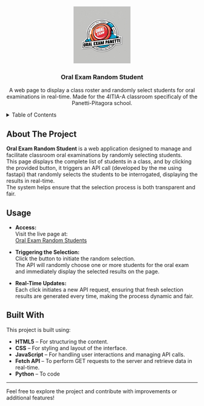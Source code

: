 <!-- Improved compatibility of back to top link: See: https://github.com/othneildrew/Best-README-Template/pull/73 -->
<a id="readme-top"></a>
<!--
*** Thanks for checking out the RANDOM STUDENT SELECTION project.
*** If you have any suggestions to improve the project or the README, please fork the repo and create a pull request,
*** or simply open an issue with your ideas. Happy coding!
-->

<!-- PROJECT LOGO -->
<br />
<div align="center">
  <a href="https://rubenbavaro.github.io/Oral_Exam/">
    <img src="static/img/logo.jpg" alt="Oral Exam Random Student Logo" width="150" height="150">
  </a>

  <h3 align="center">Oral Exam Random Student</h3>

  <p align="center">
    A web page to display a class roster and randomly select students for oral examinations in real-time. Made for the 4ITIA-A classroom specificaly of the Panetti-Pitagora school.
    <br />
  </p>
</div>

<!-- TABLE OF CONTENTS -->
<details>
  <summary>Table of Contents</summary>
  <ol>
    <li><a href="#about-the-project">About The Project</a></li>
    <li><a href="#usage">Usage</a></li>
    <li><a href="#built-with">Built With</a></li>
  </ol>
</details>

<!-- ABOUT THE PROJECT -->
## About The Project

**Oral Exam Random Student** is a web application designed to manage and facilitate classroom oral examinations by randomly selecting students.  
This page displays the complete list of students in a class, and by clicking the provided button, it triggers an API call (developed by the me using fastapi) that randomly selects the students to be interrogated, displaying the results in real-time.  
The system helps ensure that the selection process is both transparent and fair.

<!-- USAGE -->
## Usage

- **Access:**  
  Visit the live page at:  
  [Oral Exam Random Students](https://rubenbavaro.github.io/Oral_Exam/)

- **Triggering the Selection:**  
  Click the button to initiate the random selection.  
  The API will randomly choose one or more students for the oral exam and immediately display the selected results on the page.

- **Real-Time Updates:**  
  Each click initiates a new API request, ensuring that fresh selection results are generated every time, making the process dynamic and fair.

<!-- BUILT WITH -->
## Built With

This project is built using:
* **HTML5** – For structuring the content.
* **CSS** – For styling and layout of the interface.
* **JavaScript** – For handling user interactions and managing API calls.
* **Fetch API** – To perform GET requests to the server and retrieve data in real-time.
* **Python** – To code 

---

Feel free to explore the project and contribute with improvements or additional features!

